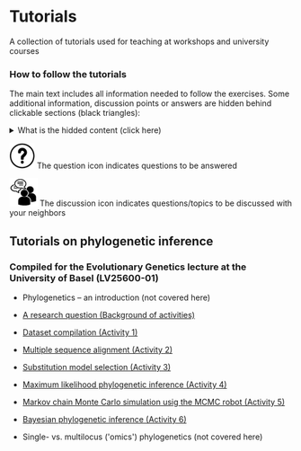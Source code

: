 # Tutorials

A collection of tutorials used for teaching at workshops and university courses

### How to follow the tutorials

The main text includes all information needed to follow the exercises. Some additional information, discussion points or answers are hidden behind clickable sections (black triangles):

 <details>
  <summary>What is the hidded content (click here)</summary>  
  
--------

* "**Further background**" contains additional information to deepen the understanding, including links to publications and videos
* "**Optional**" are either further exercises that can be done for additional practice or alternative commands for locally installed software
* "**Answer**" or "**Hint"/"Help**": include hints or answers to a question. Please <ins>only</ins> read if you really don't know what to do, if you can not find an answer, or after you have answered the question.
* "**Discussion points**" can help to start a discussion

--------
</details>

![](./img/question_icon.png) The question icon indicates questions to be answered

![](./img/discussion_icon.png) The discussion icon indicates questions/topics to be discussed with your neighbors


## Tutorials on phylogenetic inference
### Compiled for the Evolutionary Genetics lecture at the University of Basel (LV25600-01)


* Phylogenetics – an introduction (not covered here)

* [A research question (Background of activities)](./reserach_question/)

* [Dataset compilation (Activity 1)](./dataset_compilation/README.md)

* [Multiple sequence alignment (Activity 2)](./multiple_sequence_alignment/README.md)

* [Substitution model selection (Activity 3)](./substitution_model_selection/README.md)

* [Maximum likelihood phylogenetic inference (Activity 4)](./maximum_likelihood_phylogenetic_inf/README.md)

* [Markov chain Monte Carlo simulation usig the MCMC robot (Activity 5)](./mcmc_robot/README.md)

* [Bayesian phylogenetic inference (Activity 6)](./bayesian_phylogenetic_inference/README.md)

* Single- vs. multilocus ('omics') phylogenetics (not covered here)
